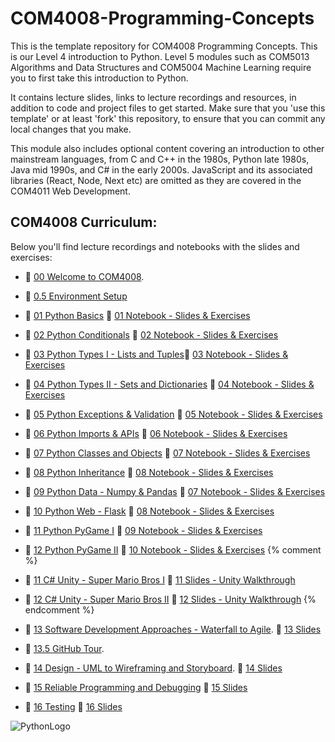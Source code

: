 # COM4008-Programming-Concepts
This is the template repository for COM4008 Programming Concepts. This is our Level 4 introduction to Python. 
Level 5 modules such as COM5013 Algorithms and Data Structures and COM5004 Machine Learning require you to first take this introduction to Python.

It contains lecture slides, links to lecture recordings and resources, in addition to code and project files to get started. 
Make sure that you 'use this template' or at least 'fork' this repository, to ensure that you can commit any local changes that you make. 

This module also includes optional content covering an introduction to other mainstream languages, from C and C++ in the 1980s, Python late 1980s, Java mid 1990s, and C# in the early 2000s. JavaScript and its associated libraries (React, Node, Next etc) are omitted as they are covered in the COM4011 Web Development. 

## COM4008 Curriculum:
Below you'll find lecture recordings and notebooks with the slides and exercises:
* 🎥 [00 Welcome to COM4008](https://youtu.be/YWnu77qWKPk). 
* 🎥 [0.5 Environment Setup](https://www.youtube.com/watch?v=xtsEeR_-GJ4)  
* 🎥 [01 Python Basics](https://youtu.be/meKvCzPIhzU) 📝 [01 Notebook - Slides & Exercises](https://github.com/NicholasDay1992/COM4008-Programming-Concepts/blob/main/01%20Python%20Basics/01%20Python%20Basics.ipynb)  
* 🎥 [02 Python Conditionals](https://youtu.be/Ac3BS0ksg4s) 📝 [02 Notebook - Slides & Exercises](https://github.com/NicholasDay1992/COM4008-Programming-Concepts/blob/main/02%20Python%20Conditionals/02%20Python%20Conditionals.ipynb)
* 🎥 [03 Python Types I - Lists and Tuples](https://youtu.be/3gzhu7DoNT0)📝 [03 Notebook - Slides & Exercises](https://github.com/NicholasDay1992/COM4008-Programming-Concepts/blob/main/03%20Python%20Data%20Types%20I/03%20Python%20Lists%20and%20Tuples.ipynb)
* 🎥 [04 Python Types II - Sets and Dictionaries](https://www.youtube.com/watch?v=FcSwGPMbm-U) 📝 [04 Notebook - Slides & Exercises](https://github.com/NicholasDay1992/COM4008-Programming-Concepts/blob/main/04%20Python%20Data%20Types%20II/04%20Python%20Sets%20and%20Dictionaries.ipynb)  
* 🎥 [05 Python Exceptions & Validation](https://www.youtube.com/watch?v=INvNyhjdsyY) 📝 [05 Notebook - Slides & Exercises](https://github.com/NicholasDay1992/COM4008-Programming-Concepts/blob/main/05%20Python%20Exceptions%20/05%20Python%20Exceptions.ipynb)    
* 🎥 [06 Python Imports & APIs](https://youtu.be/mO_YFFa7wEU) 📝 [06 Notebook - Slides & Exercises](https://github.com/NicholasDay1992/COM4008-Programming-Concepts/blob/main/06%20Python%20Imports%20and%20APIs/06%20Python%20Imports.ipynb)
* 🎥 [07 Python Classes and Objects](https://youtu.be/zdRcGigjyL8) 📝 [07 Notebook - Slides & Exercises](https://github.com/NicholasDay1992/COM4008-Programming-Concepts/blob/main/07%20Python%20OOP%20I/07%20Python%20Classes%20and%20Objects.ipynb)
* 🎥 [08 Python Inheritance](https://youtu.be/XM_sc84CFG8) 📝 [08 Notebook - Slides & Exercises](https://github.com/NicholasDay1992/COM4008-Programming-Concepts/blob/main/08%20Python%20OOP%20II/08%20Python%20Inheritance.ipynb)

* 🎥 [09 Python Data - Numpy & Pandas](https://youtu.be/zdRcGigjyL8) 📝 [07 Notebook - Slides & Exercises](https://github.com/NicholasDay1992/COM4008-Programming-Concepts/blob/main/07%20Python%20Numpy/07%20Python%20Numpy.ipynb)
* 🎥 [10 Python Web - Flask](https://youtu.be/XM_sc84CFG8) 📝 [08 Notebook - Slides & Exercises](https://github.com/NicholasDay1992/COM4008-Programming-Concepts/blob/main/08%20Python%20Flask/08%20Python%20Flask.ipynb)
* 🎥 [11 Python PyGame I](https://youtu.be/zUqOtottCCU) 📝 [09 Notebook - Slides & Exercises](https://github.com/NicholasDay1992/COM4008-Programming-Concepts/blob/main/09%20PyGame%20I/09%20Python%20PyGame%20I.ipynb)
* 🎥 [12 Python PyGame II](https://youtu.be/gqHT0T3Odfo) 📝 [10 Notebook - Slides & Exercises](https://github.com/NicholasDay1992/COM4008-Programming-Concepts/blob/main/10%20PyGame%20II/10%20Python%20PyGame%20II.ipynb)
{% comment %}
* 🎥 [11 C# Unity - Super Mario Bros I](https://www.youtube.com/watch?v=eV0QqjFHVvE) 📝 [11 Slides - Unity Walkthrough](https://github.com/NicholasDay1992/COM4008-Programming-Concepts/blob/main/11%20Unity%20I%20(C%23)/11%20Unity%20I%20-%20Super%20Mario%20Bros.pdf) 
* 🎥 [12 C# Unity - Super Mario Bros II](https://youtu.be/A1-gVZgKwwg?si=NOCSNG12PyqJuIxI) 📝 [12 Slides - Unity Walkthrough](https://github.com/NicholasDay1992/COM4008-Programming-Concepts/blob/main/12%20Unity%20(C%23)%20II/12%20Unity%20II%20-%20Super%20Mario%20Bros.pdf)
{% endcomment %}
* 🎥 [13 Software Development Approaches - Waterfall to Agile](https://youtu.be/fThWckY-7ao?si=ENh9c_LIBys9ELvM). 📝 [13 Slides](https://github.com/NicholasDay1992/COM4008-Programming-Concepts/blob/main/13%20User%20Requirements%20%26%20GitHub/13%20Software%20Engineering_Requirements.pdf) 
* 🎥 [13.5 GitHub Tour](https://youtu.be/JfxgaalC9n8?si=UdX8SQqwCXhnUVkY).
* 🎥 [14 Design - UML to Wireframing and Storyboard](https://youtu.be/XFgJRANx9u4). 📝 [14 Slides](https://github.com/NicholasDay1992/COM4008-Programming-Concepts/blob/main/14%20Design/14%20Design.pdf)
* 🎥 [15 Reliable Programming and Debugging](https://youtu.be/Upyl2Hj5k0Q) 📝 [15 Slides](https://github.com/NicholasDay1992/COM4008-Programming-Concepts/blob/main/15%20Reliable%20Programming%20%26%20Debugging/15%20Reliable%20Programming.pdf)   
* 🎥 [16 Testing](https://youtu.be/q1yBP_lWU4Y) 📝 [16 Slides](https://github.com/NicholasDay1992/COM4008-Programming-Concepts/blob/main/16%20Test%20Driven%20Development/16%20Testing.pdf)  

![PythonLogo](https://www.ntuclearninghub.com/documents/39367/4216797/Python-Symbol.png/369e410e-a90f-f887-c2dc-61f7ef761476/)
